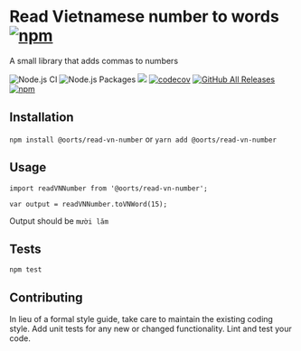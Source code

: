 # Read Vietnamese number to words [![npm](https://img.shields.io/npm/v/@oorts/read-vn-number.svg)](https://www.npmjs.com/package/@oorts/read-vn-number)

A small library that adds commas to numbers

![Node.js CI](https://github.com/oorts/read-vn-number/workflows/Node.js%20CI/badge.svg) ![Node.js Packages](https://github.com/oorts/read-vn-number/workflows/Node.js%20Package/badge.svg)
![](https://travis-ci.org/oorts/read-vn-number.svg?branch=master) [![codecov](https://codecov.io/gh/oorts/read-vn-number/branch/master/graph/badge.svg)](https://codecov.io/gh/oorts/read-vn-number)
[![GitHub All Releases](https://img.shields.io/github/downloads/oorts/read-vn-number/total.svg)](https://github.com/oorts/read-vn-number)
[![npm](https://img.shields.io/npm/dt/@oorts/read-vn-number.svg)](https://www.npmjs.com/package/@oorts/read-vn-number)

## Installation

`npm install @oorts/read-vn-number`
or
`yarn add @oorts/read-vn-number`

## Usage

    import readVNNumber from '@oorts/read-vn-number';

    var output = readVNNumber.toVNWord(15);

Output should be `mười lăm`

## Tests

`npm test`

## Contributing

In lieu of a formal style guide, take care to maintain the existing coding style. Add unit tests for any new or changed functionality. Lint and test your code.
